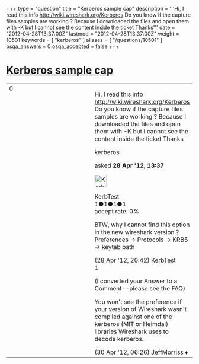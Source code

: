 +++
type = "question"
title = "Kerberos sample cap"
description = '''Hi, I read this info http://wiki.wireshark.org/Kerberos Do you know if the capture files samples are working ? Because I downloaded the files and open them with -K but I cannot see the content inside the ticket Thanks'''
date = "2012-04-28T13:37:00Z"
lastmod = "2012-04-28T13:37:00Z"
weight = 10501
keywords = [ "kerberos" ]
aliases = [ "/questions/10501" ]
osqa_answers = 0
osqa_accepted = false
+++

<div class="headNormal">

# [Kerberos sample cap](/questions/10501/kerberos-sample-cap)

</div>

<div id="main-body">

<div id="askform">

<table id="question-table" style="width:100%;"><colgroup><col style="width: 50%" /><col style="width: 50%" /></colgroup><tbody><tr class="odd"><td style="width: 30px; vertical-align: top"><div class="vote-buttons"><div id="post-10501-score" class="post-score" title="current number of votes">0</div><div id="favorite-count" class="favorite-count"></div></div></td><td><div id="item-right"><div class="question-body"><p>Hi, I read this info <a href="http://wiki.wireshark.org/Kerberos">http://wiki.wireshark.org/Kerberos</a> Do you know if the capture files samples are working ? Because I downloaded the files and open them with -K but I cannot see the content inside the ticket Thanks</p></div><div id="question-tags" class="tags-container tags">kerberos</div><div id="question-controls" class="post-controls"></div><div class="post-update-info-container"><div class="post-update-info post-update-info-user"><p>asked <strong>28 Apr '12, 13:37</strong></p><img src="https://secure.gravatar.com/avatar/f28c9bb02a9a8be03475c4583446c9e4?s=32&amp;d=identicon&amp;r=g" class="gravatar" width="32" height="32" alt="KerbTest&#39;s gravatar image" /><p>KerbTest<br />
<span class="score" title="1 reputation points">1</span><span title="1 badges"><span class="badge1">●</span><span class="badgecount">1</span></span><span title="1 badges"><span class="silver">●</span><span class="badgecount">1</span></span><span title="1 badges"><span class="bronze">●</span><span class="badgecount">1</span></span><br />
<span class="accept_rate" title="Rate of the user&#39;s accepted answers">accept rate:</span> <span title="KerbTest has no accepted answers">0%</span></p></div></div><div id="comments-container-10501" class="comments-container"><span id="10503"></span><div id="comment-10503" class="comment"><div id="post-10503-score" class="comment-score"></div><div class="comment-text"><p>BTW, why I cannot find this option in the new wireshark version ? Preferences -&gt; Protocols -&gt; KRB5 -&gt; keytab path</p></div><div id="comment-10503-info" class="comment-info"><span class="comment-age">(28 Apr '12, 20:42)</span> KerbTest</div></div><span id="10517"></span><div id="comment-10517" class="comment"><div id="post-10517-score" class="comment-score">1</div><div class="comment-text"><p>(I converted your Answer to a Comment--please see the FAQ)</p><p>You won't see the preference if your version of Wireshark wasn't compiled against one of the kerberos (MIT or Heimdal) libraries Wireshark uses to decode kerberos.</p></div><div id="comment-10517-info" class="comment-info"><span class="comment-age">(30 Apr '12, 06:26)</span> JeffMorriss ♦</div></div></div><div id="comment-tools-10501" class="comment-tools"></div><div class="clear"></div><div id="comment-10501-form-container" class="comment-form-container"></div><div class="clear"></div></div></td></tr></tbody></table>

</div>

</div>

